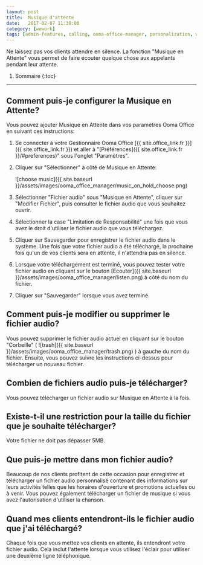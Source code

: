 ```yaml
---
layout: post
title:  Musique d'attente
date:   2017-02-07 11:30:00
category: [wework]
tags: [admin-features, calling, ooma-office-manager, personalization, wework]
---
```


Ne laissez pas vos clients attendre en silence. La fonction "Musique en Attente" vous permet de faire écouter quelque chose aux appelants pendant leur attente.

1. Sommaire
{:toc}
* * *

## Comment puis-je configurer la Musique en Attente?

Vous pouvez ajouter Musique en Attente dans vos paramètres Ooma Office en suivant ces instructions:

1. Se connecter à votre Gestionnaire Ooma Office [{{ site.office_link.fr }}]({{ site.office_link.fr }}) et aller à "[Préférences]({{ site.office_link.fr }}/#preferences)" sous l'onglet "Paramètres".
2. Cliquer sur "Sélectionner" à côté de Musique en Attente: 

   ![choose music]({{ site.baseurl }}/assets/images/ooma_office_manager/music_on_hold_choose.png)

3. Sélectionner "Fichier audio" sous "Musique en Attente", cliquer sur "Modifier Fichier", puis consulter le fichier audio que vous souhaitez ouvrir.
4. Sélectionner la case "Limitation de Responsabilité" une fois que vous avez le droit d'utiliser le fichier audio que vous téléchargez.
5. Cliquer sur Sauvegarder pour enregistrer le fichier audio dans le système. Une fois que votre fichier audio a été téléchargé, la prochaine fois qu'un de vos clients sera en attente, il n'attendra pas en silence.
6. Lorsque votre téléchargement est terminé, vous pouvez tester votre fichier audio en cliquant sur le bouton [Ecouter]({{ site.baseurl }}/assets/images/ooma_office_manager/listen.png) à côté du nom du fichier.
7. Cliquer sur "Sauvegarder" lorsque vous avez terminé.

## Comment puis-je modifier ou supprimer le fichier audio?

Vous pouvez supprimer le fichier audio actuel en cliquant sur le bouton "Corbeille" ( ![trash]({{ site.baseurl }}/assets/images/ooma_office_manager/trash.png) ) à gauche du nom du fichier. Ensuite, vous pouvez suivre les instructions ci-dessus pour télécharger un nouveau fichier.

## Combien de fichiers audio puis-je télécharger?

Vous pouvez télécharger un fichier audio sur Musique en Attente à la fois.

## Existe-t-il une restriction pour la taille du fichier que je souhaite télécharger?

Votre fichier ne doit pas dépasser 5MB.

## Que puis-je mettre dans mon fichier audio?

Beaucoup de nos clients profitent de cette occasion pour enregistrer et télécharger un fichier audio personnalisé contenant des informations sur leurs activités telles que les horaires d'ouverture et promotions actuelles ou à venir. Vous pouvez également télécharger un fichier de musique si vous avez l'autorisation d'utiliser la chanson.

## Quand mes clients entendront-ils le fichier audio que j'ai téléchargé?

Chaque fois que vous mettez vos clients en attente, ils entendront votre fichier audio. Cela inclut l'attente lorsque vous utilisez l'éclair pour utiliser une deuxième ligne téléphonique.
